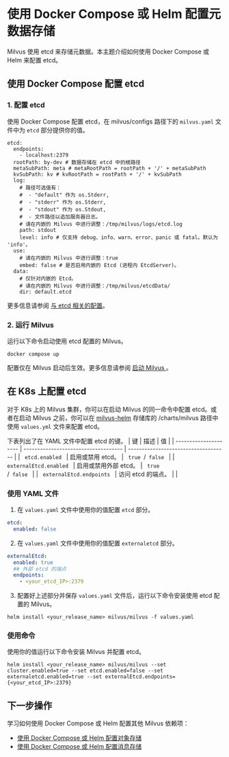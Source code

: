 


# 使用 Docker Compose 或 Helm 配置元数据存储

Milvus 使用 etcd 来存储元数据。本主题介绍如何使用 Docker Compose 或 Helm 来配置 etcd。

## 使用 Docker Compose 配置 etcd

### 1. 配置 etcd

使用 Docker Compose 配置 etcd，在 milvus/configs 路径下的 `milvus.yaml` 文件中为 `etcd` 部分提供你的值。

```
etcd:
  endpoints:
    - localhost:2379
  rootPath: by-dev # 数据存储在 etcd 中的根路径
  metaSubPath: meta # metaRootPath = rootPath + '/' + metaSubPath
  kvSubPath: kv # kvRootPath = rootPath + '/' + kvSubPath
  log:
    # 路径可选值有：
    #  - "default" 作为 os.Stderr,
    #  - "stderr" 作为 os.Stderr,
    #  - "stdout" 作为 os.Stdout,
    #  - 文件路径以追加服务器日志。
    # 请在内嵌的 Milvus 中进行调整：/tmp/milvus/logs/etcd.log
    path: stdout
    level: info # 仅支持 debug、info、warn、error、panic 或 fatal。默认为 'info'。
  use:
    # 请在内嵌的 Milvus 中进行调整：true
    embed: false # 是否启用内嵌的 Etcd (进程内 EtcdServer)。
  data:
    # 仅针对内嵌的 Etcd。
    # 请在内嵌的 Milvus 中进行调整：/tmp/milvus/etcdData/
    dir: default.etcd
```

更多信息请参阅 [与 etcd 相关的配置](/reference/sys_config/configure_etcd.md)。

### 2. 运行 Milvus

运行以下命令启动使用 etcd 配置的 Milvus。

```
docker compose up
```

<div class="alert note"> 配置仅在 Milvus 启动后生效。更多信息请参阅 <a href=https://milvus.io/docs/install_standalone-docker.md#Start-Milvus> 启动 Milvus </a>。</div>

## 在 K8s 上配置 etcd

对于 K8s 上的 Milvus 集群，你可以在启动 Milvus 的同一命令中配置 etcd。或者在启动 Milvus 之前，你可以在 [milvus-helm](https://github.com/milvus-io/milvus-helm) 存储库的 /charts/milvus 路径中使用 `values.yml` 文件来配置 etcd。

下表列出了在 YAML 文件中配置 etcd 的键。
| 键             | 描述                          | 值                                 |
| --------------------- | ------------------------------------ | ------------------------------------ |
| <code> etcd.enabled </code>           | 启用或禁用 etcd。          | <code> true </code>/<code> false </code> |
| <code> externalEtcd.enabled </code>   | 启用或禁用外部 etcd。 | <code> true </code>/<code> false </code> |
| <code> externalEtcd.endpoints </code> | 访问 etcd 的端点。       |                                      |



### 使用 YAML 文件

1. 在 `values.yaml` 文件中使用你的值配置 `etcd` 部分。

```yaml
etcd:
  enabled: false
```

2. 在 `values.yaml` 文件中使用你的值配置 `externaletcd` 部分。

```yaml
externalEtcd:
  enabled: true
  ## 外部 etcd 的端点
  endpoints:
    - <your_etcd_IP>:2379
```

3. 配置好上述部分并保存 `values.yaml` 文件后，运行以下命令安装使用 etcd 配置的 Milvus。

```shell
helm install <your_release_name> milvus/milvus -f values.yaml
```
### 使用命令

使用你的值运行以下命令安装 Milvus 并配置 etcd。

```shell
helm install <your_release_name> milvus/milvus --set cluster.enabled=true --set etcd.enabled=false --set externaletcd.enabled=true --set externalEtcd.endpoints={<your_etcd_IP>:2379}
```

## 下一步操作
 


学习如何使用 Docker Compose 或 Helm 配置其他 Milvus 依赖项：

- [使用 Docker Compose 或 Helm 配置对象存储](/adminGuide/deploy_s3.md)
- [使用 Docker Compose 或 Helm 配置消息存储](/adminGuide/deploy_pulsar.md)


